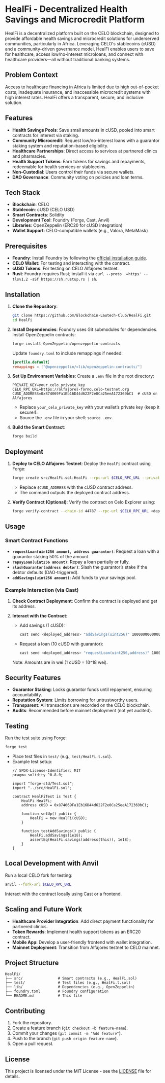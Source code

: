 # HealFi - Decentralized Health Savings and Microcredit Platform

HealFi is a decentralized platform built on the CELO blockchain, designed to provide affordable health savings and microcredit solutions for underserved communities, particularly in Africa. Leveraging CELO's stablecoins (cUSD) and a community-driven governance model, HealFi enables users to save for healthcare, access low/no-interest microloans, and connect with healthcare providers—all without traditional banking systems.

## Problem Context
Access to healthcare financing in Africa is limited due to high out-of-pocket costs, inadequate insurance, and inaccessible microcredit systems with high interest rates. HealFi offers a transparent, secure, and inclusive solution.

## Features
- **Health Savings Pools**: Save small amounts in cUSD, pooled into smart contracts for interest via staking.
- **Community Microcredit**: Request low/no-interest loans with a guarantor staking system and reputation-based eligibility.
- **Healthcare Partnerships**: Direct access to services at partnered clinics and pharmacies.
- **Health Support Tokens**: Earn tokens for savings and repayments, redeemable for health services or stablecoins.
- **Non-Custodial**: Users control their funds via secure wallets.
- **DAO Governance**: Community voting on policies and loan terms.

## Tech Stack
- **Blockchain**: CELO
- **Stablecoin**: cUSD (CELO USD)
- **Smart Contracts**: Solidity
- **Development Tool**: Foundry (Forge, Cast, Anvil)
- **Libraries**: OpenZeppelin (ERC20 for cUSD integration)
- **Wallet Support**: CELO-compatible wallets (e.g., Valora, MetaMask)

## Prerequisites
- **Foundry**: Install Foundry by following the [official installation guide](https://getfoundry.sh/).
- **CELO Wallet**: For testing and interacting with the contract.
- **cUSD Tokens**: For testing on CELO Alfajores testnet.
- **Rust**: Foundry requires Rust; install it via `curl --proto '=https' --tlsv1.2 -sSf https://sh.rustup.rs | sh`.

## Installation
1. **Clone the Repository**:
   ```bash
   git clone https://github.com/Blockchain-Lautech-Club/HealFi.git
   cd HealFi
   ```

2. **Install Dependencies**:
   Foundry uses Git submodules for dependencies. Install OpenZeppelin contracts:
   ```bash
   forge install OpenZeppelin/openzeppelin-contracts
   ```
   Update `foundry.toml` to include remappings if needed:
   ```toml
   [profile.default]
   remappings = ["@openzeppelin/=lib/openzeppelin-contracts/"]
   ```

3. **Set Up Environment Variables**:
   Create a `.env` file in the root directory:
   ```
   PRIVATE_KEY=your_celo_private_key
   CELO_RPC_URL=https://alfajores-forno.celo-testnet.org
   CUSD_ADDRESS=0x874069Fa1Eb16D44d622F2e0Ca25eeA172369bC1  # cUSD on Alfajores
   ```
   - Replace `your_celo_private_key` with your wallet’s private key (keep it secure!).
   - Source the `.env` file in your shell: `source .env`.

4. **Build the Smart Contract**:
   ```bash
   forge build
   ```

## Deployment
1. **Deploy to CELO Alfajores Testnet**:
   Deploy the `HealFi` contract using Forge:
   ```bash
   forge create src/HealFi.sol:HealFi --rpc-url $CELO_RPC_URL --private-key $PRIVATE_KEY --constructor-args $CUSD_ADDRESS
   ```
   - Replace `$CUSD_ADDRESS` with the cUSD contract address.
   - The command outputs the deployed contract address.

2. **Verify Contract (Optional)**:
   Verify the contract on Celo Explorer using:
   ```bash
   forge verify-contract --chain-id 44787 --rpc-url $CELO_RPC_URL <deployed_address> src/HealFi.sol:HealFi
   ```

## Usage
### Smart Contract Functions
- **`requestLoan(uint256 amount, address guarantor)`**: Request a loan with a guarantor staking 50% of the amount.
- **`repayLoan(uint256 amount)`**: Repay a loan partially or fully.
- **`slashGuarantor(address debtor)`**: Slash the guarantor’s stake if the debtor defaults (DAO-triggered).
- **`addSavings(uint256 amount)`**: Add funds to your savings pool.

### Example Interaction (via Cast)
1. **Check Contract Deployment**:
   Confirm the contract is deployed and get its address.

2. **Interact with the Contract**:
   - Add savings (1 cUSD):
     ```bash
     cast send <deployed_address> "addSavings(uint256)" 1000000000000000000 --rpc-url $CELO_RPC_URL --private-key $PRIVATE_KEY
     ```
   - Request a loan (10 cUSD with guarantor):
     ```bash
     cast send <deployed_address> "requestLoan(uint256,address)" 10000000000000000000 <guarantor_address> --rpc-url $CELO_RPC_URL --private-key $PRIVATE_KEY
     ```

   Note: Amounts are in wei (1 cUSD = 10^18 wei).

## Security Features
- **Guarantor Staking**: Locks guarantor funds until repayment, ensuring accountability.
- **Reputation System**: Limits borrowing for untrustworthy users.
- **Transparent**: All transactions are recorded on the CELO blockchain.
- **Audits**: Recommended before mainnet deployment (not yet audited).

## Testing
Run the test suite using Forge:
```bash
forge test
```
- Place test files in `test/` (e.g., `test/HealFi.t.sol`).
- Example test setup:
  ```solidity
  // SPDX-License-Identifier: MIT
  pragma solidity ^0.8.0;

  import "forge-std/Test.sol";
  import "../src/HealFi.sol";

  contract HealFiTest is Test {
      HealFi HealFi;
      address cUSD = 0x874069Fa1Eb16D44d622F2e0Ca25eeA172369bC1;

      function setUp() public {
          HealFi = new HealFi(cUSD);
      }

      function testAddSavings() public {
          HealFi.addSavings(1e18);
          assertEq(HealFi.savings(address(this)), 1e18);
      }
  }
  ```

## Local Development with Anvil
Run a local CELO fork for testing:
```bash
anvil --fork-url $CELO_RPC_URL
```
Interact with the contract locally using Cast or a frontend.

## Scaling and Future Work
- **Healthcare Provider Integration**: Add direct payment functionality for partnered clinics.
- **Token Rewards**: Implement health support tokens as an ERC20 contract.
- **Mobile App**: Develop a user-friendly frontend with wallet integration.
- **Mainnet Deployment**: Transition from Alfajores testnet to CELO mainnet.

## Project Structure
```
HealFi/
├── src/                # Smart contracts (e.g., HealFi.sol)
├── test/               # Test files (e.g., HealFi.t.sol)
├── lib/                # Dependencies (e.g., OpenZeppelin)
├── foundry.toml        # Foundry configuration
└── README.md           # This file
```

## Contributing
1. Fork the repository.
2. Create a feature branch (`git checkout -b feature-name`).
3. Commit your changes (`git commit -m "Add feature"`).
4. Push to the branch (`git push origin feature-name`).
5. Open a pull request.

## License
This project is licensed under the MIT License - see the [LICENSE](LICENSE) file for details.